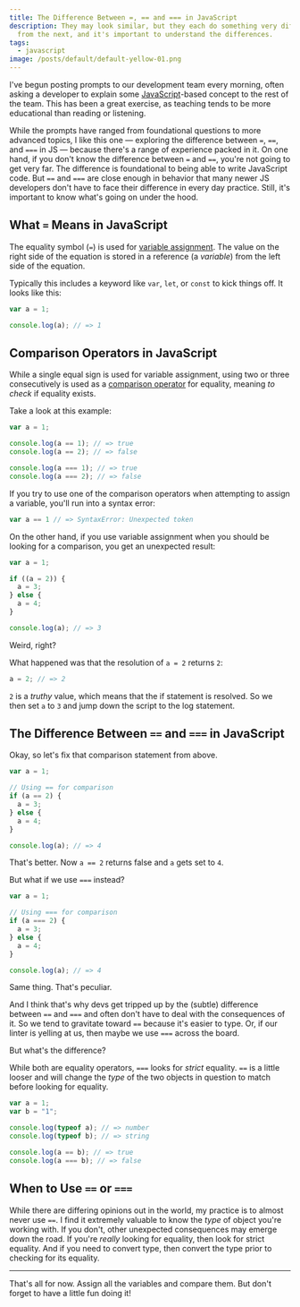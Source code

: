 ```yaml
---
title: The Difference Between =, == and === in JavaScript
description: They may look similar, but they each do something very different
  from the next, and it's important to understand the differences.
tags:
  - javascript
image: /posts/default/default-yellow-01.png
---
```


I've begun posting prompts to our development team every morning, often asking a developer to explain some [JavaScript](/posts/wtf-is-javascript/)-based concept to the rest of the team. This has been a great exercise, as teaching tends to be more educational than reading or listening.

While the prompts have ranged from foundational questions to more advanced topics, I like this one — exploring the difference between `=`, `==`, and `===` in JS — because there's a range of experience packed in it. On one hand, if you don't know the difference between `=` and `==`, you're not going to get very far. The difference is foundational to being able to write JavaScript code. But `==` and `===` are close enough in behavior that many newer JS developers don't have to face their difference in every day practice. Still, it's important to know what's going on under the hood.

## What `=` Means in JavaScript

The equality symbol (`=`) is used for [variable assignment](https://developer.mozilla.org/en-US/docs/Web/JavaScript/Reference/Statements/var). The value on the right side of the equation is stored in a reference (a _variable_) from the left side of the equation.

Typically this includes a keyword like `var`, `let`, or `const` to kick things off. It looks like this:

```js
var a = 1;

console.log(a); // => 1
```

## Comparison Operators in JavaScript

While a single equal sign is used for variable assignment, using two or three consecutively is used as a [comparison operator](https://developer.mozilla.org/en-US/docs/Web/JavaScript/Guide/Expressions_and_Operators#Comparison) for equality, meaning _to check_ if equality exists.

Take a look at this example:

```js
var a = 1;

console.log(a == 1); // => true
console.log(a == 2); // => false

console.log(a === 1); // => true
console.log(a === 2); // => false
```

If you try to use one of the comparison operators when attempting to assign a variable, you'll run into a syntax error:

```js
var a == 1 // => SyntaxError: Unexpected token
```

On the other hand, if you use variable assignment when you should be looking for a comparison, you get an unexpected result:

```js
var a = 1;

if ((a = 2)) {
  a = 3;
} else {
  a = 4;
}

console.log(a); // => 3
```

Weird, right?

What happened was that the resolution of `a = 2` returns `2`:

```js
a = 2; // => 2
```

`2` is a _truthy_ value, which means that the if statement is resolved. So we then set `a` to `3` and jump down the script to the log statement.

## The Difference Between `==` and `===` in JavaScript

Okay, so let's fix that comparison statement from above.

```js
var a = 1;

// Using == for comparison
if (a == 2) {
  a = 3;
} else {
  a = 4;
}

console.log(a); // => 4
```

That's better. Now `a == 2` returns false and `a` gets set to `4`.

But what if we use `===` instead?

```js
var a = 1;

// Using === for comparison
if (a === 2) {
  a = 3;
} else {
  a = 4;
}

console.log(a); // => 4
```

Same thing. That's peculiar.

And I think that's why devs get tripped up by the (subtle) difference between `==` and `===` and often don't have to deal with the consequences of it. So we tend to gravitate toward `==` because it's easier to type. Or, if our linter is yelling at us, then maybe we use `===` across the board.

But what's the difference?

While both are equality operators, `===` looks for _strict_ equality. `==` is a little looser and will change the _type_ of the two objects in question to match before looking for equality.

```js
var a = 1;
var b = "1";

console.log(typeof a); // => number
console.log(typeof b); // => string

console.log(a == b); // => true
console.log(a === b); // => false
```

## When to Use `==` or `===`

While there are differing opinions out in the world, my practice is to almost never use `==`. I find it extremely valuable to know the _type_ of object you're working with. If you don't, other unexpected consequences may emerge down the road. If you're _really_ looking for equality, then look for strict equality. And if you need to convert type, then convert the type prior to checking for its equality.

---

That's all for now. Assign all the variables and compare them. But don't forget to have a little fun doing it!
